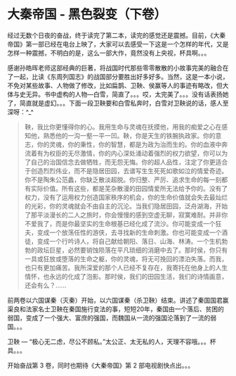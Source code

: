 # 大秦帝国 - 黑色裂变（下卷）

经过无数个日夜的奋战，终于读完了第二本，读完的感觉还是震撼。目前，《大秦帝国》第一部已经在电台上映了，大家可以去感受一下这是一个怎样的年代，又是怎样一种震撼，不明白的是，这么一部大作，竟然没有上央视，杯具啊。。。

感谢孙皓晖老师这部经典的巨著，将战国时代那些零零散散的小故事完美的融合在了一起，比读《东周列国志》的战国部分要胜出好多好多。当然，这是一本小说，不免对某些故事、人物做了修改，比如扁鹊、卫鞅、侯赢等人的事迹有略改，但大体与史无异。书中虚构的人物—白雪，简直了。。。哎，太完美了。。。没有话表扬她了，简直就是虚幻。。。下面一段卫鞅要和白雪私奔时，白雪对卫鞅说的话，感人至深呀：^_^

> 鞅，我比你更懂得你的心。我用生命与灵魂在抚摸他，用我的痴爱之心在感知他，熟悉他的一沟一壑一平一凹。鞅，你是天生的铁腕执政家。你的意志，你的灵魂，你的秉性，你的智慧，都是为政为治而生的。你的血液中奔流着有为权臣的无尽激情，你的内心深处涌动着强烈的权力欲望，你可以为了自己的治国信念去做牺牲，而无怨无悔。你的超人品性，注定了你更适合于创造烈烈伟业，而不是隐居田园，去谱写生生死死如歌如泣的情爱奇迹。你不是陶朱公范蠡，你缺乏散淡超脱。你归整、严厉、追求生命的每一刻都有实际价值。所有这些，都是芜杂散漫的田园情爱所无法给予你的。没有了权力，没有了运用权力创造国家秩序的机会，你的生命价值就会失去最灿烂的光彩，你的灵魂就会不由自主的沉沦。当我们隐居田园，泛舟湖海，开始了那平淡漫长的二人之旅时，你会慢慢的感到空虚无聊，寂寞难耐。并非你不爱我了，而是你最坚实的生命根基已经化成了流沙。你可能变成一个狂夫，变成一个放荡任性的游侠，去寻找新的生命刺激。你也可能变成一个酒徒，变成一个行吟诗人，将自己献给朝阳、落日、山海、林涛。一个生机勃勃的政坛巨星，必然要销蚀陨落在平凡琐细的消磨中去了。那时侯，你只有一具或狂放或堕落的生命之躯，你的灵魂，将无可挽回的漂泊失落。而我，也只有更加痛苦。我所深爱的那个人已经不复存在，我寄托在他身上的人生情怀，也永远的化成了泡影。那时侯，我们的田园生活，我们的诗情画意，还会有么？……

前两卷以六国谋秦（灭秦）开始，以六国谋秦（杀卫鞅）结束。讲述了秦国国君赢渠良和法家名士卫鞅在秦国施行变法的事，短短20年，秦国由一个落后、贫困的弱国，变成了一个强大、富庶的强国，而魏国从一流的强国沦落到了一流的弱国。。。

卫鞅 — “极心无二虑，尽公不顾私。”太公正、太无私的人，天理不容哦。。。杯具。。。

开始奋战第 3 卷，同时也期待《大秦帝国》第 2 部电视剧快点出。。。
